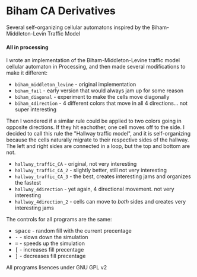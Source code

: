 # Biham CA Derivatives
Several self-organizing cellular automatons inspired by the Biham-Middleton-Levin Traffic Model

#### All in processing

I wrote an implementation of the Biham-Middleton-Levine traffic model cellular automaton in Processing, and then made several modifications to make it different:

* `biham_middleton_levine` - original implementation
* `biham_fail` - early version that would always jam up for some reason
* `biham_diagonal` - experiment to make the cells move diagonally
* `biham_4direction` - 4 different colors that move in all 4 directions... not super interesting

Then I wondered if a similar rule could be applied to two colors going in opposite directions. If they hit eachother, one cell moves off to the side. I decided to call this rule the "Hallway traffic model", and it is self-organizing because the cells naturally migrate to their respective sides of the hallway. The left and right sides are connected in a loop, but the top and bottom are not.

* `hallway_traffic_CA` - original, not very interesting
* `hallway_traffic_CA_2` - slightly better, still not very interesting
* `hallway_traffic_CA_3` - the best, creates interesting jams and organizes the fastest
* `hallway_4direction` - yet again, 4 directional movement. not very interesting
* `hallway_4direction_2` - cells can move to *both* sides and creates very interesting jams

The controls for all programs are the same:

* <kbd>space</kbd> - random fill with the current precentage
* <kbd>-</kbd> - slows down the simulation
* <kbd>=</kbd> - speeds up the simulation
* <kbd>[</kbd> - increases fill precentage
* <kbd>]</kbd> - decreases fill precentage


All programs lisences under GNU GPL v2
